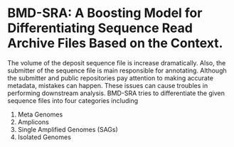 # BMD-SRA: A Boosting Model for Differentiating Sequence Read Archive Files Based on the Context. 

The volume of the deposit sequence file is increase dramatically.
Also, the submitter of the sequence file is main responsible for annotating.
Although the submitter and public repositories pay attention to making accurate metadata, mistakes can happen.
These issues can cause troubles in performing downstream analysis.
BMD-SRA tries to differentiate the given sequence files into four categories including
<ol>
    <li>Meta Genomes</li>
    <li>Amplicons</li>
    <li>Single Amplified Genomes (SAGs) </li>
    <li>Isolated Genomes</li>
</ol>